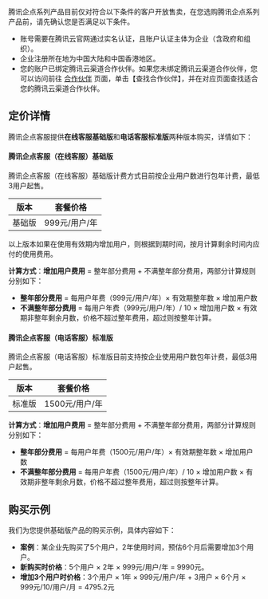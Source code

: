 腾讯企点系列产品目前仅对符合以下条件的客户开放售卖，在您选购腾讯企点系列产品前，请先确认您是否满足以下条件。
- 账号需要在腾讯云官网通过实名认证，且账户认证主体为企业（含政府和组织）。
- 企业注册所在地为中国大陆和中国香港地区。
- 您的账户已绑定腾讯云渠道合作伙伴。如果您未绑定腾讯云渠道合作伙伴，您可以访问前往 [合作伙伴](https://partners.cloud.tencent.com/) 页面，单击【查找合作伙伴】，并在对应页面查找适合您的腾讯云渠道合作伙伴。




## 定价详情
腾讯企点客服提供**在线客服基础版**和**电话客服标准版**两种版本购买，详情如下：

#### 腾讯企点客服（在线客服）基础版

腾讯企点客服（在线客服）基础版计费方式目前按企业用户数进行包年计费，最低3用户起售。

| 版本 | 套餐价格 | 
|---------|---------|
| 基础版 | 999元/用户/年 | 

以上版本如果在使用有效期内增加用户，则根据到期时间，按月计算剩余时间内应付的使用费用。


**计算方式**：**增加用户费用** = 整年部分费用 + 不满整年部分费用，两部分计算规则分别如下：
- **整年部分费用** =  每用户年费（999元/用户/年）× 有效期整年数 × 增加用户数
- **不满整年部分费用** = 每用户年费（999元/用户/年）/ 10 × 增加用户数 × 有效期非整年剩余月数，价格不超过整年费用，超过则按整年计算。 

#### 腾讯企点客服（电话客服）标准版

腾讯企点客服（电话客服）标准版目前支持按企业使用用户数包年计费，最低3用户起售。

| 版本 | 套餐价格 | 
|---------|---------|
| 标准版 | 1500元/用户/年 | 

**计算方式**：**增加用户费用** = 整年部分费用 + 不满整年部分费用，两部分计算规则分别如下：
- **整年部分费用** =  每用户年费（1500元/用户/年）× 有效期整年数 × 增加用户数
- **不满整年部分费用** = 每用户年费（1500元/用户/年）/ 10 × 增加用户数 × 有效期非整年剩余月数，价格不超过整年费用，超过则按整年计算。 



## 购买示例
我们为您提供基础版产品的购买示例，具体内容如下：
- **案例**：某企业先购买了5个用户，2年使用时间，预估6个月后需要增加3个用户。
- **新购买时价格**：5个用户 × 2年 × 999元/用户/年 = 9990元。
- **增加3个用户时价格**：3个用户 × 1年 × 999元/用户/年 + 3用户 × 6个月 × 999元/10/用户/月 = 4795.2元
